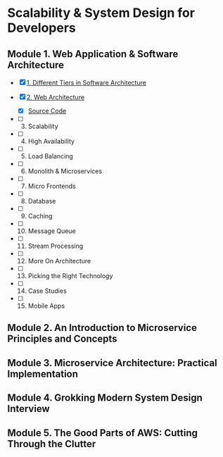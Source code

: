 # Scalability & System Design for Developers

## Module 1. Web Application & Software Architecture

- [x] [1. Different Tiers in Software Architecture](/module1/topic1/module1_topic1.md)

- [x] [2. Web Architecture](/module1/topic2/module1_topic2.md)
    - [x] [Source Code](/module1/topic2/module1_topic2src.md)

- [ ] 3. Scalability

- [ ] 4. High Availability

- [ ] 5. Load Balancing

- [ ] 6. Monolith & Microservices

- [ ] 7. Micro Frontends

- [ ] 8. Database

- [ ] 9. Caching

- [ ] 10. Message Queue

- [ ] 11. Stream Processing

- [ ] 12. More On Architecture

- [ ] 13. Picking the Right Technology

- [ ] 14. Case Studies

- [ ] 15. Mobile Apps


## Module 2. An Introduction to Microservice Principles and Concepts

## Module 3. Microservice Architecture: Practical Implementation

## Module 4. Grokking Modern System Design Interview

## Module 5. The Good Parts of AWS: Cutting Through the Clutter